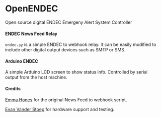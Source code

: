 # OpenENDEC
Open source digital ENDEC Emergeny Alert System Controller

#### ENDEC News Feed Relay
`endec.py` is a simple ENDEC to webhook relay. It can be easily modified to include other digital output devices such as SMTP or SMS.

#### Arduino ENDEC
A simple Arduino LCD screen to show status info. Controlled by serial output from the host machine.

#### Credits
[Emma Hones](https://github.com/kernelpanic3) for the original News Feed to webhook script.

[Evan Vander Stoep](https://github.com/EvanVS) for hardware support and testing.
